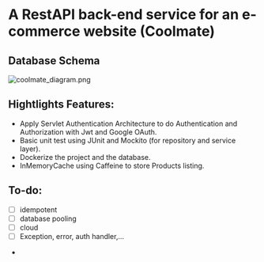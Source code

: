 # A RestAPI back-end service for an e-commerce website (Coolmate)
## Database Schema

![coolmate_diagram.png](..%2F..%2Fdumps%2Fcoolmate_diagram.png)

## Hightlights Features:
- Apply Servlet Authentication Architecture to do Authentication and Authorization with Jwt and Google OAuth.
- Basic unit test using JUnit and Mockito (for repository and service layer).
- Dockerize the project and the database.
- InMemoryCache using Caffeine to store Products listing.

## To-do:
- [ ] idempotent 
- [ ] database pooling
- [ ] cloud
- [ ] Exception, error, auth handler,...
- 